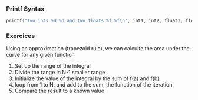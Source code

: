 ### Printf Syntax

```c++
printf("Two ints %d %d and two floats %f %f\n", int1, int2, float1, float2);
```

### Exercices
Using an approximation (trapezoid rule), we can calculte the area under the curve for any given function

1. Set up the range of the integral
2. Divide the range in N-1 smaller range
3. Initialize the value of the integral by the sum of f(a) and f(b)
4. loop from 1 to N, and add to the sum, the function of the iteration
5. Compare the result to a known value